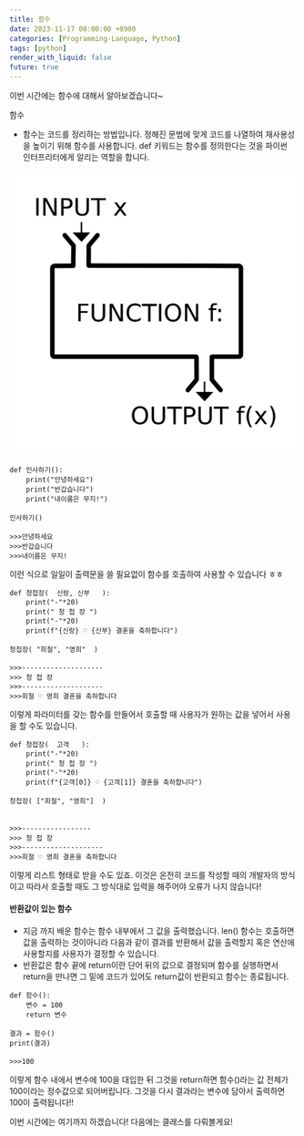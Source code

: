 ```yaml
---
title: 함수
date: 2023-11-17 00:00:00 +0900
categories: [Programming-Language, Python]
tags: [python]
render_with_liquid: false
future: true
---
```


이번 시간에는 함수에 대해서 알아보겠습니다~

함수

-   함수는 코드를 정리하는 방법입니다. 정해진 문법에 맞게 코드를 나열하여 재사용성을 높이기 위해 함수를 사용합니다. def 키워드는 함수를 정의한다는 것을 파이썬 인터프리터에게 알리는 역할을 합니다.

![Desktop View](/assets/img/Programming-Language/Python/Function/1.png)

```
def 인사하기():
    print("안녕하세요")
    print("반갑습니다")
    print("내이름은 무지!")

인사하기()

>>>안녕하세요
>>>반갑습니다
>>>내이름은 무지!
```

이런 식으로 일일이 출력문을 쓸 필요없이 함수를 호출하여 사용할 수 있습니다 ㅎㅎ

```
def 청첩장(  신랑, 신부   ):
    print("-"*20)
    print(" 청 첩 장 ")
    print("-"*20)
    print(f"{신랑} ♡ {신부} 결혼을 축하합니다")
    
청첩장( "희철", "영희"  )

>>>--------------------
>>> 청 첩 장 
>>>--------------------
>>>희철 ♡ 영희 결혼을 축하합니다
```

이렇게 파라미터를 갖는 함수를 만들어서 호출할 때 사용자가 원하는 값을 넣어서 사용을 할 수도 있습니다.

```
def 청첩장(  고객   ):
    print("-"*20)
    print(" 청 첩 장 ")
    print("-"*20)
    print(f"{고객[0]} ♡ {고객[1]} 결혼을 축하합니다")
    
청첩장( ["희철", "영희"]  )


>>>-----------------
>>> 청 첩 장 
>>>--------------------
>>>희철 ♡ 영희 결혼을 축하합니다
```

이렇게 리스트 형태로 받을 수도 있죠. 이것은 온전히 코드를 작성할 때의 개발자의 방식이고 따라서 호출할 때도 그 방식대로 입력을 해주어야 오류가 나지 않습니다!

#### **반환값이 있는 함수**

-   지금 까지 배운 함수는 함수 내부에서 그 값을 출력했습니다. len() 함수는 호출하면 값을 출력하는 것이아니라 다음과 같이 결과를 반환해서 값을 출력할지 혹은 연산에 사용할지를 사용자가 결정할 수 있습니다.
-   반환값은 함수 끝에 return이란 단어 뒤의 값으로 결정되며 함수를 실행하면서 return을 만나면 그 밑에 코드가 있어도 return값이 반환되고 함수는 종료됩니다.

```
def 함수():
    변수 = 100
    return 변수

결과 = 함수()
print(결과)

>>>100
```

이렇게 함수 내에서 변수에 100을 대입한 뒤 그것을 return하면 함수()라는 값 전체가 100이라는 정수값으로 되어버립니다. 그것을 다시 결과라는 변수에 담아서 출력하면 100이 출력됩니다!!

이번 시간에는 여기까지 하겠습니다! 다음에는 클래스를 다뤄볼게요!